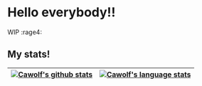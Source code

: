 # Hello everybody!!
WIP :rage4:

## My stats!
<p align="center">
        
| <a href="https://github.com/anuraghazra/github-readme-stats"><img alt="Cawolf's github stats" src="https://github-readme-stats.vercel.app/api?username=cawolfkreo&show_icons=true&count_private=true&theme=tokyonight&custom_title=My+Github+Stats"></img></a> | <a href="https://github.com/anuraghazra/github-readme-stats"><img alt="Cawolf's language stats" src="https://github-readme-stats.vercel.app/api/top-langs?username=cawolfkreo&langs_count=9&hide=ShaderLab&theme=tokyonight&custom_title=My+most+used+languages+on+Github&layout=compact"></img></a> |
| ------- | ----- |

</p>
